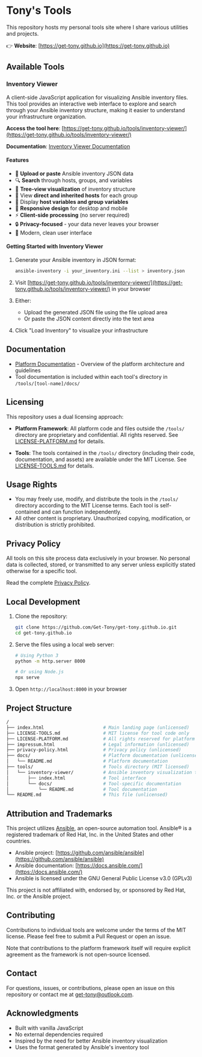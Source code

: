 # Tony's Tools

This repository hosts my personal tools site where I share various utilities and projects.

👉 **Website**: [https://get-tony.github.io](https://get-tony.github.io)

## Available Tools

### Inventory Viewer

A client-side JavaScript application for visualizing Ansible inventory files. This tool provides an interactive web interface to explore and search through your Ansible inventory structure, making it easier to understand your infrastructure organization.

**Access the tool here**: [https://get-tony.github.io/tools/inventory-viewer/](https://get-tony.github.io/tools/inventory-viewer/)

**Documentation**: [Inventory Viewer Documentation](tools/inventory-viewer/docs/README.md)

#### Features

- 📁 **Upload or paste** Ansible inventory JSON data
- 🔍 **Search** through hosts, groups, and variables
- 🌳 **Tree-view visualization** of inventory structure
- 👥 View **direct and inherited hosts** for each group
- 🔑 Display **host variables and group variables**
- 📱 **Responsive design** for desktop and mobile
- ⚡ **Client-side processing** (no server required)
- 🔒 **Privacy-focused** - your data never leaves your browser
- 🎨 Modern, clean user interface

#### Getting Started with Inventory Viewer

1. Generate your Ansible inventory in JSON format:

   ```bash
   ansible-inventory -i your_inventory.ini --list > inventory.json
   ```

2. Visit [https://get-tony.github.io/tools/inventory-viewer/](https://get-tony.github.io/tools/inventory-viewer/) in your browser

3. Either:
   - Upload the generated JSON file using the file upload area
   - Or paste the JSON content directly into the text area

4. Click "Load Inventory" to visualize your infrastructure

## Documentation

- [Platform Documentation](docs/README.md) - Overview of the platform architecture and guidelines
- Tool documentation is included within each tool's directory in `/tools/[tool-name]/docs/`

## Licensing

This repository uses a dual licensing approach:

- **Platform Framework**: All platform code and files outside the `/tools/` directory are proprietary and confidential. All rights reserved. See [LICENSE-PLATFORM.md](LICENSE-PLATFORM.md) for details.

- **Tools**: The tools contained in the `/tools/` directory (including their code, documentation, and assets) are available under the MIT License. See [LICENSE-TOOLS.md](LICENSE-TOOLS.md) for details.

## Usage Rights

- You may freely use, modify, and distribute the tools in the `/tools/` directory according to the MIT License terms. Each tool is self-contained and can function independently.
- All other content is proprietary. Unauthorized copying, modification, or distribution is strictly prohibited.

## Privacy Policy

All tools on this site process data exclusively in your browser. No personal data is collected, stored, or transmitted to any server unless explicitly stated otherwise for a specific tool.

Read the complete [Privacy Policy](https://get-tony.github.io/privacy-policy.html).

## Local Development

1. Clone the repository:

   ```bash
   git clone https://github.com/Get-Tony/get-tony.github.io.git
   cd get-tony.github.io
   ```

2. Serve the files using a local web server:

   ```bash
   # Using Python 3
   python -m http.server 8000

   # Or using Node.js
   npx serve
   ```

3. Open `http://localhost:8000` in your browser

## Project Structure

```bash
/
├── index.html                      # Main landing page (unlicensed)
├── LICENSE-TOOLS.md                # MIT license for tool code only
├── LICENSE-PLATFORM.md             # All rights reserved for platform code
├── impressum.html                  # Legal information (unlicensed)
├── privacy-policy.html             # Privacy policy (unlicensed)
├── docs/                           # Platform documentation (unlicensed)
│   └── README.md                   # Platform documentation
├── tools/                          # Tools directory (MIT licensed)
│   └── inventory-viewer/           # Ansible inventory visualization tool
│       ├── index.html              # Tool interface
│       └── docs/                   # Tool-specific documentation
│           └── README.md           # Tool documentation
└── README.md                       # This file (unlicensed)
```

## Attribution and Trademarks

This project utilizes [Ansible](https://www.ansible.com/), an open-source automation tool. Ansible® is a registered trademark of Red Hat, Inc. in the United States and other countries.

- Ansible project: [https://github.com/ansible/ansible](https://github.com/ansible/ansible)
- Ansible documentation: [https://docs.ansible.com/](https://docs.ansible.com/)
- Ansible is licensed under the GNU General Public License v3.0 (GPLv3)

This project is not affiliated with, endorsed by, or sponsored by Red Hat, Inc. or the Ansible project.

## Contributing

Contributions to individual tools are welcome under the terms of the MIT license. Please feel free to submit a Pull Request or open an issue.

Note that contributions to the platform framework itself will require explicit agreement as the framework is not open-source licensed.

## Contact

For questions, issues, or contributions, please open an issue on this repository or contact me at <get-tony@outlook.com>.

## Acknowledgments

- Built with vanilla JavaScript
- No external dependencies required
- Inspired by the need for better Ansible inventory visualization
- Uses the format generated by Ansible's inventory tool
